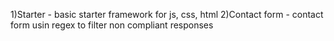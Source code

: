 1)Starter - basic starter framework for js, css, html
2)Contact form - contact form usin regex to filter non compliant responses
